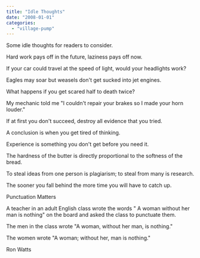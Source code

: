 ```yaml
---
title: "Idle Thoughts"
date: "2008-01-01"
categories: 
  - "village-pump"
---
```


Some idle thoughts for readers to consider.

Hard work pays off in the future, laziness pays off now.

If your car could travel at the speed of light, would your headlights work?

Eagles may soar but weasels don't get sucked into jet engines.

What happens if you get scared half to death twice?

My mechanic told me "I couldn't repair your brakes so I made your horn louder."

If at first you don't succeed, destroy all evidence that you tried.

A conclusion is when you get tired of thinking.

Experience is something you don't get before you need it.

The hardness of the butter is directly proportional to the softness of the bread.

To steal ideas from one person is plagiarism; to steal from many is research.

The sooner you fall behind the more time you will have to catch up.

Punctuation Matters

A teacher in an adult English class wrote the words " A woman without her man is nothing" on the board and asked the class to punctuate them.

The men in the class wrote "A woman, without her man, is nothing."

The women wrote "A woman; without her, man is nothing."

Ron Watts
